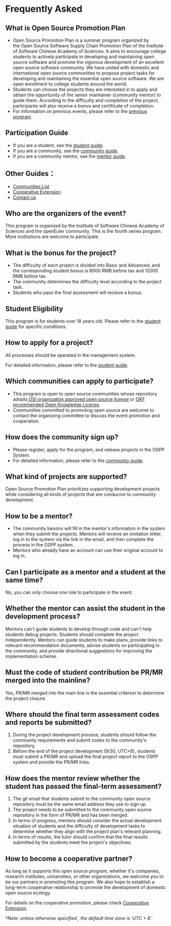 # Frequently Asked

## What is Open Source Promotion Plan

* Open Source Promotion Plan is a summer program organized by the Open Source Software Supply Chain Promotion Plan of the Institute of Software Chinese Academy of Sciences. It aims to encourage college students to actively participate in developing and maintaining open source software and promote the vigorous development of an excellent open source software community. We have united with domestic and international open source communities to propose project tasks for developing and maintaining the essential open source software. We are open enrollment to college students around the world.
* Students can choose the projects they are interested in to apply and obtain the opportunity of the senior maintainer (community mentor) to guide them. According to the difficulty and completion of the project, participants will also receive a bonus and certificate of completion.
* For information on previous events, please refer to the [previous program](https://summer-ospp.ac.cn/2022/).

## Participation Guide

* If you are a student, see the [student guide](https://summer-ospp.ac.cn/help/en/student/). 
* If you are a community, see the [community guide](https://summer-ospp.ac.cn/help/en/community/).
* If you are a community mentor, see the [mentor guide](https://summer-ospp.ac.cn/help/en/mentor/).

## Other Guides：

* [Communities List](https://summer-ospp.ac.cn/help/en/communities-list/)
* [Cooperative Extension](https://summer-ospp.ac.cn/help/en/cooperation/)
* [Contact us](https://summer-ospp.ac.cn/help/en/contactus/)

## Who are the organizers of the event?

This program is organized by the Institute of Software Chinese Academy of Sciences and the openEuler community. This is the fourth series program. More institutions are welcome to participate.

## What is the bonus for the project?

* The difficulty of each project is divided into Basic and Advanced, and the corresponding student bonus is 8000 RMB before tax and 12000 RMB before tax. 
* The community determines the difficulty level according to the project task.
* Students who pass the final assessment will receive a bonus.

## Student Eligibility

This program is for students over 18 years old. Please refer to the [student guide](https://summer-ospp.ac.cn/help/en/student/#%E9%9D%A2%E5%90%91%E5%93%AA%E4%BA%9B%E5%AD%A6%E7%94%9F) for specific conditions.

## How to apply for a project?

All processes should be operated in the management system.

For detailed information, please refer to the [student guide](https://summer-ospp.ac.cn/help/en/student/). 

## Which communities can apply to participate?

* This program is open to open source communities whose repository adopts[ OSI organization approved open source license](https://opensource.org/licenses) or [OKF recommended Open Knowledge License](community.md##5).
* Communities committed to promoting open source are welcome to contact the organizing committee to discuss the event promotion and cooperation.

## How does the community sign up?

* Please register, apply for the program, and release projects in the OSPP System.
* For detailed information, please refer to the [community guide](https://summer-ospp.ac.cn/help/en/community/).

## What kind of projects are supported?

Open Source Promotion Plan prioritizes supporting development projects while considering all kinds of projects that are conducive to community development.

## How to be a mentor?

* The community liaisons will fill in the mentor's information in the system when they submit the projects. Mentors will receive an invitation letter, log in to the system via the link in the email, and then complete the process in the OSPP system.
* Mentors who already have an account can use their original account to log in.

## Can I participate as a mentor and a student at the same time?

No, you can only choose one role to participate in the event.

## Whether the mentor can assist the student in the development process?

Mentors can't guide students to develop through code and can't help students debug projects. Students should complete the project independently. Mentors can guide students to make plans, provide links to relevant recommendation documents, advise students on participating in the community, and provide directional suggestions for improving the implementation scheme.

## Must the code of student contribution be PR/MR merged into the mainline?

Yes, PR/MR merged into the main line is the essential criterion to determine the project closure.

## Where should the final term assessment codes and reports be submitted?

1. During the project development process, students should follow the community requirements and submit codes to the community's repository.
2. Before the end of the project development (9/30, UTC+8), students must submit a PR/MR and upload the final project report to the OSPP system and provide the PR/MR links.

## How does the mentor review whether the student has passed the final-term assessment?

1. The git email that students submit to the community open source repository must be the same email address they use to sign up.
2. The project needs to be submitted to the community open source repository in the form of PR/MR and has been merged.
3. In terms of progress, mentors should consider the actual development situation of students and the difficulty of development tasks to determine whether they align with the project plan's relevant planning.
4. In terms of results, the tutor should confirm that the final results submitted by the students meet the project's objectives.

## How to become a cooperative partner?

As long as it supports this open source program, whether it's companies, research institutes, universities, or other organizations, we welcome you to be our partners in promoting this program. We also hope to establish a long-term cooperative relationship to promote the development of domestic open source ecology.

For details on the cooperative promotion, please check [Cooperative Extension](https://summer-ospp.ac.cn/help/en/cooperation/).

**Note: unless otherwise specified , the default time zone is 'UTC + 8.'*

